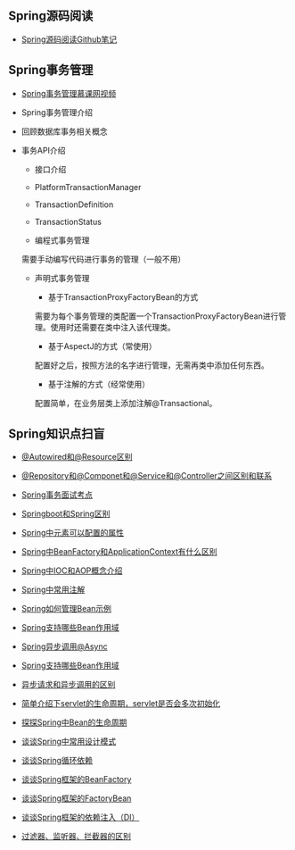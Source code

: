Spring源码阅读
------

* <a href="https://github.com/seaswalker/spring-analysis">Spring源码阅读Github笔记</a>

Spring事务管理
------

* <a href="https://www.imooc.com/learn/478">Spring事务管理慕课网视频</a>

* Spring事务管理介绍

* 回顾数据库事务相关概念

* 事务API介绍

	* 接口介绍
	
	* PlatformTransactionManager
	
	* TransactionDefinition

	* TransactionStatus
	
	* 编程式事务管理
	
	需要手动编写代码进行事务的管理（一般不用）
	
	* 声明式事务管理
	
		* 基于TransactionProxyFactoryBean的方式
		
		需要为每个事务管理的类配置一个TransactionProxyFactoryBean进行管理。使用时还需要在类中注入该代理类。
		
		* 基于AspectJ的方式（常使用）
		
		配置好之后，按照方法的名字进行管理，无需再类中添加任何东西。
		
		* 基于注解的方式（经常使用）
		
		配置简单，在业务层类上添加注解@Transactional。
	
Spring知识点扫盲
------

* <a href="https://github.com/DemoTransfer/LearningRecord/blob/master/java/interview/Spring/%40Autowired%E5%92%8C%40Resource%E5%8C%BA%E5%88%AB.md">@Autowired和@Resource区别</a>

* <a href="https://github.com/DemoTransfer/LearningRecord/blob/master/java/interview/Spring/%40Repository%E5%92%8C%40Componet%E5%92%8C%40Service%E5%92%8C%40Controller%E4%B9%8B%E9%97%B4%E5%8C%BA%E5%88%AB%E5%92%8C%E8%81%94%E7%B3%BB.md">@Repository和@Componet和@Service和@Controller之间区别和联系</a>

* <a href="https://github.com/DemoTransfer/Java-Guide/blob/master/java/interview/Spring/Spring%20%E4%BA%8B%E5%8A%A1%E9%9D%A2%E8%AF%95%E8%80%83%E7%82%B9.md">Spring事务面试考点</a>

* <a href="https://github.com/DemoTransfer/LearningRecord/blob/master/java/interview/Spring/Springboot%E5%92%8CSpring%E5%8C%BA%E5%88%AB.md">Springboot和Spring区别</a>

* <a href="https://github.com/DemoTransfer/LearningRecord/blob/master/java/interview/Spring/Spring%E4%B8%AD%3Cbean%3E%E5%85%83%E7%B4%A0%E5%8F%AF%E4%BB%A5%E9%85%8D%E7%BD%AE%E7%9A%84%E5%B1%9E%E6%80%A7.md">Spring中<bean>元素可以配置的属性</a>

* <a href="https://github.com/DemoTransfer/LearningRecord/blob/master/java/interview/Spring/Spring%E4%B8%ADBeanFactory%E5%92%8CApplicationContext%E6%9C%89%E4%BB%80%E4%B9%88%E5%8C%BA%E5%88%AB.md">Spring中BeanFactory和ApplicationContext有什么区别</a>

* <a href="https://github.com/DemoTransfer/LearningRecord/blob/master/java/interview/Spring/Spring%E4%B8%ADIoC%E5%92%8CAOP%E6%A6%82%E5%BF%B5%E4%BB%8B%E7%BB%8D.md">Spring中IOC和AOP概念介绍</a>

* <a href="https://github.com/DemoTransfer/LearningRecord/blob/master/java/interview/Spring/Spring%E4%B8%AD%E5%B8%B8%E7%94%A8%E6%B3%A8%E8%A7%A3.md">Spring中常用注解</a>

* <a href="https://github.com/DemoTransfer/LearningRecord/blob/master/java/interview/Spring/Spring%E5%A6%82%E4%BD%95%E7%AE%A1%E7%90%86Bean%E7%A4%BA%E4%BE%8B.md">Spring如何管理Bean示例</a>

* <a href="https://github.com/DemoTransfer/LearningRecord/blob/master/java/interview/Spring/Spring%E6%94%AF%E6%8C%81%E5%93%AA%E4%BA%9BBean%E4%BD%9C%E7%94%A8%E5%9F%9F.md">Spring支持哪些Bean作用域</a>

* <a href="https://github.com/DemoTransfer/Java-Guide/blob/master/java/interview/Spring/Spring%E5%BC%82%E6%AD%A5%E8%B0%83%E7%94%A8%40Async.md">Spring异步调用@Async</a>

* <a href="https://github.com/DemoTransfer/Java-Guide/blob/master/java/interview/Spring/Spring%E6%94%AF%E6%8C%81%E5%93%AA%E4%BA%9BBean%E4%BD%9C%E7%94%A8%E5%9F%9F.md">Spring支持哪些Bean作用域</a>

* <a href="https://github.com/DemoTransfer/Java-Guide/blob/master/java/interview/Spring/%E5%BC%82%E6%AD%A5%E8%AF%B7%E6%B1%82%E4%B8%8E%E5%BC%82%E6%AD%A5%E8%B0%83%E7%94%A8%E7%9A%84%E5%8C%BA%E5%88%AB.md">异步请求和异步调用的区别</a>

* <a href="https://github.com/DemoTransfer/LearningRecord/blob/master/java/interview/Spring/%E7%AE%80%E5%8D%95%E4%BB%8B%E7%BB%8D%E4%B8%8Bservlet%E7%9A%84%E7%94%9F%E5%91%BD%E5%91%A8%E6%9C%9F%EF%BC%8Cservlet%E6%98%AF%E5%90%A6%E4%BC%9A%E5%A4%9A%E6%AC%A1%E5%88%9D%E5%A7%8B%E5%8C%96%EF%BC%9F.md">简单介绍下servlet的生命周期，servlet是否会多次初始化</a>

* <a href="https://github.com/DemoTransfer/LearningRecord/blob/master/java/interview/Spring/%E8%B0%88%E8%B0%88Spring%E4%B8%ADBean%E7%9A%84%E7%94%9F%E5%91%BD%E5%91%A8%E6%9C%9F.md">探探Spring中Bean的生命周期</a>

* <a href="https://github.com/DemoTransfer/LearningRecord/blob/master/java/interview/Spring/%E8%B0%88%E8%B0%88Spring%E4%B8%AD%E5%B8%B8%E7%94%A8%E8%AE%BE%E8%AE%A1%E6%A8%A1%E5%BC%8F.md">谈谈Spring中常用设计模式</a>

* <a href="https://github.com/DemoTransfer/LearningRecord/blob/master/java/interview/Spring/%E8%B0%88%E8%B0%88Spring%E5%BE%AA%E7%8E%AF%E4%BE%9D%E8%B5%96.md">谈谈Spring循环依赖</a>

* <a href="https://github.com/DemoTransfer/LearningRecord/blob/master/java/interview/Spring/%E8%B0%88%E8%B0%88Spring%E6%A1%86%E6%9E%B6%E7%9A%84BeanFactory.md">谈谈Spring框架的BeanFactory</a>

* <a href="https://github.com/DemoTransfer/LearningRecord/blob/master/java/interview/Spring/%E8%B0%88%E8%B0%88Spring%E6%A1%86%E6%9E%B6%E7%9A%84FactoryBean.md">谈谈Spring框架的FactoryBean</a>

* <a href="https://github.com/DemoTransfer/LearningRecord/blob/master/java/interview/Spring/%E8%B0%88%E8%B0%88Spring%E6%A1%86%E6%9E%B6%E7%9A%84%E4%BE%9D%E8%B5%96%E6%B3%A8%E5%85%A5%EF%BC%88DI%EF%BC%89.md">谈谈Spring框架的依赖注入（DI）</a>

* <a href="https://github.com/DemoTransfer/LearningRecord/blob/master/java/interview/Spring/%E8%BF%87%E6%BB%A4%E5%99%A8%E3%80%81%E7%9B%91%E5%90%AC%E5%99%A8%E3%80%81%E6%8B%A6%E6%88%AA%E5%99%A8%E7%9A%84%E5%8C%BA%E5%88%AB.md">过滤器、监听器、拦截器的区别</a>
